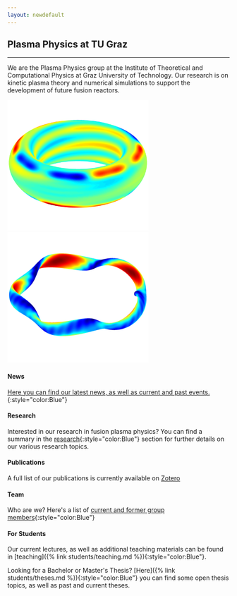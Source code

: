 ```yaml
---
layout: newdefault
---
```

## Plasma Physics at TU Graz

----

We are the Plasma Physics group at the Institute of Theoretical and Computational Physics at Graz University of Technology.
Our research is on kinetic plasma theory and numerical simulations to support the development of future fusion reactors.
<!---(This is a filler space which will eventually be filled with meaningful information about the Team, the Research, etc.)--->

![Tokamak](/assets/Bilder/aug30835_rmp_homepage.png "Tokamak")
&emsp;&emsp;&emsp;&emsp;
![Stellarator](/assets/Bilder/w7x_homepage.png "Stellarator")


#### News

[Here you can find our latest news, as well as current and past events.](/newsupdates "TUG ITP Plasma News"){:style="color:Blue"}

#### Research

Interested in our research in fusion plasma physics?
You can find a summary in the [research](/research "TUG ITP Plasma Research"){:style="color:Blue"} section for further details on our various research topics.

#### Publications

<!---[Here you can find our publications](/publications "TUG ITP Plasma Publications")--->
A full list of our publications is currently available on [Zotero](https://www.zotero.org/itpplasma)

<!---[Test](/Viki's Trial and Error Ground/pubs/myoutput.md){:style="color:White"}
[Test](/Viki's Trial and Error Ground/pubs/pubsall_trial.md){:style="color:White"}--->

#### Team

<!---[Our wonderful team, as well as "alumni researchers"](/team/team "TUG ITP Plasma Group")--->
Who are we?
Here's a list of [current and former group members](/team "TUG ITP Plasma Group"){:style="color:Blue"}

#### For Students

Our current lectures, as well as additional teaching materials can be found in [teaching]({% link students/teaching.md %}){:style="color:Blue"}.

Looking for a Bachelor or Master's Thesis? [Here]({% link students/theses.md %}){:style="color:Blue"} you can find some open thesis topics, as well as past and current theses.
